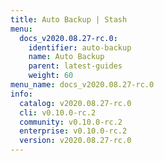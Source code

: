 ```yaml
---
title: Auto Backup | Stash
menu:
  docs_v2020.08.27-rc.0:
    identifier: auto-backup
    name: Auto Backup
    parent: latest-guides
    weight: 60
menu_name: docs_v2020.08.27-rc.0
info:
  catalog: v2020.08.27-rc.0
  cli: v0.10.0-rc.2
  community: v0.10.0-rc.2
  enterprise: v0.10.0-rc.2
  version: v2020.08.27-rc.0
---
```


